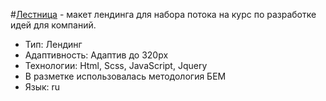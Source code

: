 #[Лестница]() - макет лендинга для набора потока на курс по разработке идей для компаний.

 - Тип: Лендинг
 - Адаптивность: Адаптив до 320px
 - Технологии: Html, Scss, JavaScript, Jquery
 - В разметке использовалась методология БЕМ
 - Язык: ru
